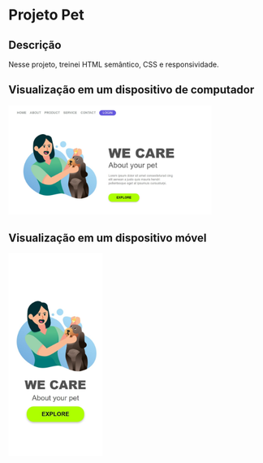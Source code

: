 # Projeto Pet

## Descrição
Nesse projeto, treinei HTML semântico, CSS e responsividade.

## Visualização em um dispositivo de computador
<img src="https://github.com/jpcardoso03/Projeto-pet-responsivo/blob/master/images/result-computador.jpeg?raw=true" width="400px">

## Visualização em um dispositivo móvel
<img src="https://github.com/jpcardoso03/Projeto-pet-responsivo/blob/master/images/result-celular.jpeg?raw=true" height="400px">
